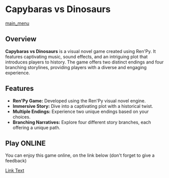# Capybaras vs Dinosaurs

[main_menu](https://github.com/LiviuTofan/Capybaras-vs-Dinosaurs/assets/118630260/8a2decdd-9a0a-45b9-801e-fd85d11b17ed)


## Overview

**Capybaras vs Dinosaurs** is a visual novel game created using Ren'Py. It features captivating music, sound effects, and an intriguing plot that introduces players to history. The game offers two distinct endings and four branching storylines, providing players with a diverse and engaging experience.

## Features

- **Ren'Py Game:** Developed using the Ren'Py visual novel engine.
- **Immersive Story:** Dive into a captivating plot with a historical twist.
- **Multiple Endings:** Experience two unique endings based on your choices.
- **Branching Narratives:** Explore four different story branches, each offering a unique path.

## Play ONLINE

You can enjoy this game online, on the link below (don't forget to give a feedback)

[Link Text](https://liviutofan.itch.io/capybaras-vs-dinosausr)
